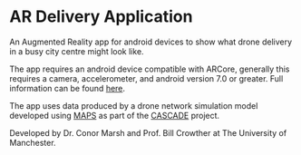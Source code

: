 # AR Delivery Application
An Augmented Reality app for android devices to show what drone delivery in a busy city centre might look like.

The app requires an android device compatible with ARCore, generally this requires a camera, accelerometer, and android version 7.0 or greater.
Full information can be found [here](https://developers.google.com/ar/devices).

The app uses data produced by a drone network simulation model developed using [MAPS](https://github.com/CASCADE-MAPS/MAPS) as part of the [CASCADE](https://cascadeuav.com/) project.

Developed by Dr. Conor Marsh and Prof. Bill Crowther at The University of Manchester.
